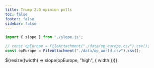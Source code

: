 ```yaml
---
title: Trump 2.0 opinion polls
toc: false
footer: false
sidebar: false
---
```


```js
import { slope } from "./slope.js";
```

```js
// const opEurope = FileAttachment("./data/op_europe.csv").csv();
const opEurope = FileAttachment("./data/op_world.csv").csv();
```

<div class="w-full">
    ${resize((width) => slope(opEurope, "high", { width }))}
</div>
